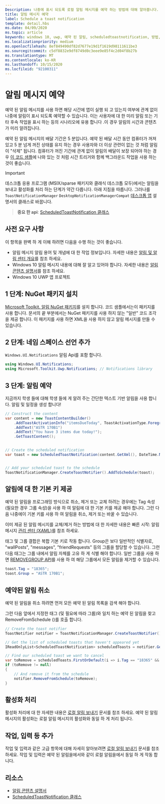 ```yaml
---
Description: 나중에 표시 되도록 로컬 알림 메시지를 예약 하는 방법에 대해 알아봅니다.
title: 알림 메시지 예약
label: Schedule a toast notification
template: detail.hbs
ms.date: 04/09/2020
ms.topic: article
keywords: windows 10, uwp, 예약 된 알림, scheduledtoastnotification, 방법, 빠른 시작, 시작, 코드 샘플, 연습
ms.localizationpriority: medium
ms.openlocfilehash: 8ef849490df82d7677e19d1f1619d98111611be3
ms.sourcegitcommit: c5df8832e9df8749d0c3eee9e85f4c2d04f8b27b
ms.translationtype: MT
ms.contentlocale: ko-KR
ms.lasthandoff: 10/15/2020
ms.locfileid: "92100311"
---
```

# <a name="schedule-a-toast-notification"></a>알림 메시지 예약

예약 된 알림 메시지를 사용 하면 해당 시간에 앱이 실행 되 고 있는지 여부에 관계 없이 나중에 알림이 표시 되도록 예약할 수 있습니다. 이는 사용자에 대 한 미리 알림 또는 기타 후속 작업을 표시 하는 등의 시나리오에 유용 합니다 .이 경우 알림의 시간과 콘텐츠가 미리 알려집니다.

예약 된 알림 메시지의 배달 기간은 5 분입니다. 예약 된 배달 시간 동안 컴퓨터가 꺼져 있고 5 분 넘게 꺼진 상태를 유지 하는 경우 사용자와 더 이상 관련이 없는 것 처럼 알림이 "삭제" 됩니다. 컴퓨터가 꺼진 기간에 관계 없이 알림의 배달이 보장 되어야 하는 경우 [이 코드 샘플](https://github.com/WindowsNotifications/quickstart-snoozable-toasts-even-if-computer-is-off)에 나와 있는 것 처럼 시간 트리거와 함께 백그라운드 작업을 사용 하는 것이 좋습니다.

> [!IMPORTANT]
> 데스크톱 응용 프로그램 (MSIX/sparse 패키지와 클래식 데스크톱 모두)에서는 알림을 보내고 활성화를 처리 하는 단계가 약간 다릅니다. 아래 지침을 따릅니다. 그러나를 `ToastNotificationManager` `DesktopNotificationManagerCompat` [데스크톱 앱](toast-desktop-apps.md) 설명서의 클래스로 바꿉니다.

> **중요 한 api**: [ScheduledToastNotification 클래스](/uwp/api/Windows.UI.Notifications.ScheduledToastNotification)


## <a name="prerequisites"></a>사전 요구 사항

이 항목을 완벽 하 게 이해 하려면 다음을 수행 하는 것이 좋습니다.

* 알림 메시지 알림 용어 및 개념에 대 한 작업 정보입니다. 자세한 내용은 [알림 및 알림 센터 개요](/archive/blogs/tiles_and_toasts/toast-notification-and-action-center-overview-for-windows-10)를 참조 하세요.
* Windows 10 알림 메시지 내용에 대해 잘 알고 있어야 합니다. 자세한 내용은 [알림 콘텐츠 설명서](adaptive-interactive-toasts.md)를 참조 하세요.
* Windows 10 UWP 앱 프로젝트


## <a name="step-1-install-nuget-package"></a>1 단계: NuGet 패키지 설치

[Microsoft Toolkit. 알림 NuGet 패키지](https://www.nuget.org/packages/Microsoft.Toolkit.Uwp.Notifications/)를 설치 합니다. 코드 샘플에서는이 패키지를 사용 합니다. 문서의 끝 부분에서는 NuGet 패키지를 사용 하지 않는 "일반" 코드 조각을 제공 합니다. 이 패키지를 사용 하면 XML을 사용 하지 않고 알림 메시지를 만들 수 있습니다.


## <a name="step-2-add-namespace-declarations"></a>2 단계: 네임 스페이스 선언 추가

`Windows.UI.Notifications` 알림 Api를 포함 합니다.

```csharp
using Windows.UI.Notifications;
using Microsoft.Toolkit.Uwp.Notifications; // Notifications library
```


## <a name="step-3-schedule-the-notification"></a>3 단계: 알림 예약

지금까지 학생 들에 대해 학생 들에 게 알려 주는 간단한 텍스트 기반 알림을 사용 합니다. 알림 및 일정을 생성 합니다!

```csharp
// Construct the content
var content = new ToastContentBuilder()
    .AddToastActivationInfo("itemsDueToday", ToastActivationType.Foreground)
    .AddText("ASTR 170B1")
    .AddText("You have 3 items due today!");
    .GetToastContent();

    
// Create the scheduled notification
var toast = new ScheduledToastNotification(content.GetXml(), DateTime.Now.AddSeconds(5));


// Add your scheduled toast to the schedule
ToastNotificationManager.CreateToastNotifier().AddToSchedule(toast);
```


## <a name="provide-a-primary-key-for-your-toast"></a>알림에 대 한 기본 키 제공

예약 된 알림을 프로그래밍 방식으로 취소, 제거 또는 교체 하려는 경우에는 Tag 속성 (필요한 경우 그룹 속성)을 사용 하 여 알림에 대 한 기본 키를 제공 해야 합니다. 그런 다음 나중에이 기본 키를 사용 하 여 알림을 취소, 제거 또는 바꿀 수 있습니다.

이미 제공 된 알림 메시지를 교체/제거 하는 방법에 대 한 자세한 내용은 빠른 시작: 알림 메시지 [관리 센터 (XAML)](/previous-versions/windows/apps/dn631260(v=win.10))를 참조 하세요.

태그 및 그룹 결합은 복합 기본 키로 작동 합니다. Group은 보다 일반적인 식별자로, "wallPosts", "messages", "friendRequests" 등의 그룹을 할당할 수 있습니다. 그런 다음 태그는 그룹 내에서 알림 자체를 고유 하 게 식별 해야 합니다. 일반 그룹을 사용 하면 [REMOVEGROUP API](/uwp/api/Windows.UI.Notifications.ToastNotificationHistory#Windows_UI_Notifications_ToastNotificationHistory_RemoveGroup_System_String_)를 사용 하 여 해당 그룹에서 모든 알림을 제거할 수 있습니다.

```csharp
toast.Tag = "18365";
toast.Group = "ASTR 170B1";
```


## <a name="cancel-scheduled-notifications"></a>예약된 알림 취소

예약 된 알림을 취소 하려면 먼저 모든 예약 된 알림 목록을 검색 해야 합니다.

그런 다음 앞에서 지정한 태그 (및 필요에 따라 그룹)와 일치 하는 예약 된 알림을 찾고 RemoveFromSchedule ()를 호출 합니다.

```csharp
// Create the toast notifier
ToastNotifier notifier = ToastNotificationManager.CreateToastNotifier();

// Get the list of scheduled toasts that haven't appeared yet
IReadOnlyList<ScheduledToastNotification> scheduledToasts = notifier.GetScheduledToastNotifications();

// Find our scheduled toast we want to cancel
var toRemove = scheduledToasts.FirstOrDefault(i => i.Tag == "18365" && i.Group == "ASTR 170B1");
if (toRemove != null)
{
    // And remove it from the schedule
    notifier.RemoveFromSchedule(toRemove);
}
```


## <a name="activation-handling"></a>활성화 처리

활성화 처리에 대 한 자세한 내용은 [로컬 알림 보내기](send-local-toast.md) 문서를 참조 하세요. 예약 된 알림 메시지의 활성화는 로컬 알림 메시지의 활성화와 동일 하 게 처리 됩니다.


## <a name="adding-actions-inputs-and-more"></a>작업, 입력 등 추가

작업 및 입력과 같은 고급 항목에 대해 자세히 알아보려면 [로컬 알림 보내기](send-local-toast.md) 문서를 참조 하세요. 작업 및 입력은 예약 된 알림을에서와 같이 로컬 알림을에서 동일 하 게 작동 합니다.


## <a name="resources"></a>리소스

* [알림 콘텐츠 설명서](adaptive-interactive-toasts.md)
* [ScheduledToastNotification 클래스](/uwp/api/Windows.UI.Notifications.ScheduledToastNotification)